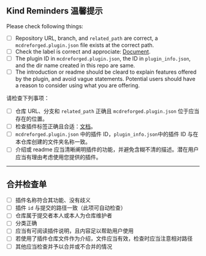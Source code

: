 <!-- 撰写您想附加的信息 -->
<!-- Write your own things -->

## Kind Reminders 温馨提示

Please check following things:

- [ ] Repository URL, branch, and `related_path` are correct, a `mcdreforged.plugin.json` file exists at the correct path.
- [ ] Check the label is correct and approciate: [Document](https://mcdreforged.readthedocs.io/en/latest/plugin_dev/plugin_catalogue.html#label).
- [ ] The plugin ID in `mcdreforged.plugin.json`, the ID in `plugin_info.json`, and the dir name created in this repo are same.
- [ ] The introduction or readme should be cleard to explain features offered by the plugin, and avoid vague statements. Potential users should have a reason to consider using what you are offering.

请检查下列事项：

- [ ] 仓库 URL、分支和 `related_path` 正确且 `mcdreforged.plugin.json` 位于应当存在的位置。
- [ ] 检查插件标签正确且合适：[文档](https://mcdreforged.readthedocs.io/zh_CN/latest/plugin_dev/plugin_catalogue.html#label)。
- [ ] `mcdreforged.plugin.json` 中的插件 ID，`plugin_info.json`中的插件 ID 与在本仓库创建的文件夹名称一致。
- [ ] 介绍或 readme 应当清晰阐明插件的功能，并避免含糊不清的描述。潜在用户应当有理由考虑使用您提供的插件。

---

<!-- 供仓库维护者检查使用，勿动 -->
<!-- For repo maintainers, do not modify -->
## 合并检查单

- [ ] 插件名称符合其功能、没有歧义
- [ ] 插件 `id` 与提交的路径一致（此项可自动检查）
- [ ] 仓库属于提交者本人或本人为仓库维护者
- [ ] 分类正确
- [ ] 应当有可阅读插件说明，且内容足以帮助用户使用
- [ ] 若使用了插件仓库文件作为介绍，文件应当有效，检查时应当注意相对路径
- [ ] 其他应当检查并予以合并或不合并的情况
